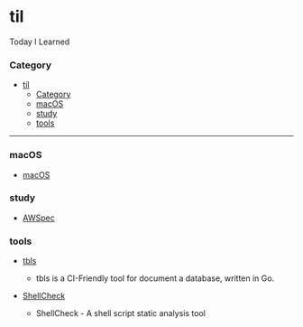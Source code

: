 # til
Today I Learned

### Category

- [til](#til)
    - [Category](#category)
    - [macOS](#macos)
    - [study](#study)
    - [tools](#tools)

---
### macOS

- [macOS](macOS/README.md)

### study

- [AWSpec](https://github.com/YusukeOno/AwspecStudy)
  
### tools

- [tbls](https://github.com/k1LoW/tbls)
  - tbls is a CI-Friendly tool for document a database, written in Go.

- [ShellCheck](https://github.com/koalaman/shellcheck)
  - ShellCheck - A shell script static analysis tool